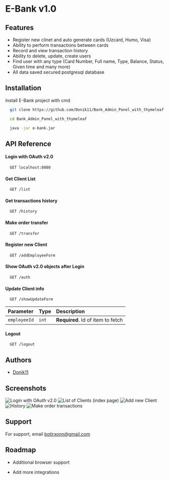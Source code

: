 
# E-Bank v1.0

## Features

- Register new clinet and auto generate cards (Uzcard, Humo, Visa)
- Ability to perform transactions between cards
- Record and view transaction history
- Ability to delete, update, create users
- Find user with any type (Card Number, Full name, Type, Balance, Status, Given time and many more)
- All data saved secured postgresql database

    

## Installation

Install E-Bank project with cmd

```bash
  git clone https://github.com/Donik11/Bank_Admin_Panel_with_thymeleaf.git

  cd Bank_Admin_Panel_with_thymeleaf

  java -jar e-bank.jar
```


## API Reference

#### Login with OAuth v2.0

```http
  GET localhost:8080
```

#### Get Client List

```http
  GET /list
```

#### Get transactions history

```http
  GET /history
```

#### Make order transfer

```http
  GET /transfer
```
#### Register new Client

```http
  GET /addEmployeeForm
```

#### Show OAuth v2.0 objects after Login

```http
  GET /auth
```

#### Update Client info

```http
  GET /showUpdateForm
```

| Parameter | Type     | Description                       |
| :-------- | :------- | :-------------------------------- |
| `employeeId`      | `int` | **Required**. Id of item to fetch |


#### Logout

```http
  GET /logout
```
## Authors

- [Donik11](https://www.github.com/donik11)

## Screenshots

![Login with OAuth v2.0](https://i.ibb.co/fGx3xDJ/image.png)
![List of Clients (index page)](https://i.ibb.co/ScNRt8c/image.png)
![Add new Client](https://i.ibb.co/M8SnRf7/image.png)
![History](https://i.ibb.co/PhfjjNg/image.png)
![Make order transactions](https://i.ibb.co/rfMWCVn/image.png)
## Support

For support, email botirxonn@gmail.com
## Roadmap

- Additional browser support

- Add more integrations

